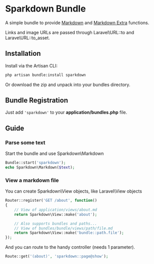 # Sparkdown Bundle

A simple bundle to provide [Markdown](http://daringfireball.net/projects/markdown/) and [Markdown Extra](http://michelf.com/projects/php-markdown/) functions.

Links and image URLs are passed through Laravel\URL::to and Larave\URL::to_asset.

## Installation

Install via the Artisan CLI:

```sh
php artisan bundle:install sparkdown
```

Or download the zip and unpack into your bundles directory.

## Bundle Registration

Just add `'sparkdown'` to your **application/bundles.php** file.

## Guide

### Parse some text

Start the bundle and use Sparkdown\Markdown

```php
Bundle::start('sparkdown');
echo Sparkdown\Markdown($text);
```

### View a markdown file

You can create Sparkdown\View objects, like Laravel\View objects

```php
Router::register('GET /about', function()
{
	// View of application/views/about.md
	return Sparkdown\View::make('about');

	// Also supports bundles and paths...
	// View of bundles/bundle/views/path/file.md
	return Sparkdown\View::make('bundle::path.file');
});
```

And you can route to the handy controller (needs 1 parameter).

```php
Route::get('(about)', 'sparkdown::page@show');
```
